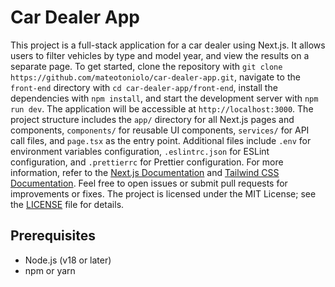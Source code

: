 # Car Dealer App

This project is a full-stack application for a car dealer using Next.js. It allows users to filter vehicles by type and model year, and view the results on a separate page. To get started, clone the repository with `git clone https://github.com/mateotoniolo/car-dealer-app.git`, navigate to the `front-end` directory with `cd car-dealer-app/front-end`, install the dependencies with `npm install`, and start the development server with `npm run dev`. The application will be accessible at `http://localhost:3000`. The project structure includes the `app/` directory for all Next.js pages and components, `components/` for reusable UI components, `services/` for API call files, and `page.tsx` as the entry point. Additional files include `.env` for environment variables configuration, `.eslintrc.json` for ESLint configuration, and `.prettierrc` for Prettier configuration. For more information, refer to the [Next.js Documentation](https://nextjs.org/docs) and [Tailwind CSS Documentation](https://tailwindcss.com/docs). Feel free to open issues or submit pull requests for improvements or fixes. The project is licensed under the MIT License; see the [LICENSE](LICENSE) file for details.

## Prerequisites

- Node.js (v18 or later)
- npm or yarn
